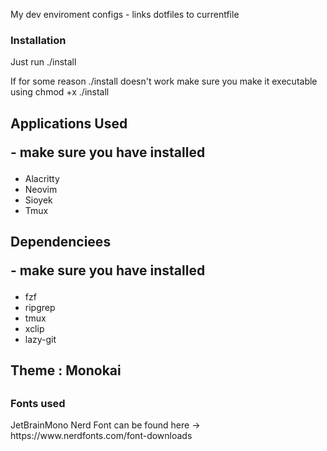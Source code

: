 My dev enviroment configs - links dotfiles to currentfile

<h3> Installation </h3>
<p>Just run ./install</p>
<p>If for some reason ./install doesn't work make sure you make it executable using chmod +x ./install</p>

<h2>Applications Used<p> - make sure you have installed</p></h2>
<ul>
    <li>Alacritty</li>
    <li>Neovim</li>
    <li>Sioyek</li>
    <li>Tmux</li>
</ul>

<h2>Dependenciees<p> - make sure you have installed</p></h2>
<ul>
    <li>fzf</li>
    <li>ripgrep</li>
    <li>tmux</li>
    <li>xclip</li>
    <li>lazy-git</li>
</ul>

<h2>Theme : Monokai<h2>

<h3> Fonts used </h3>
<p>JetBrainMono Nerd Font can be found here -> https://www.nerdfonts.com/font-downloads</p>
